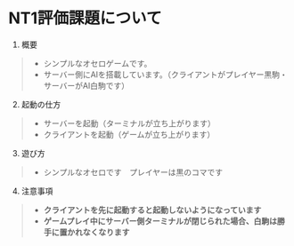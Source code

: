 # NT1評価課題について
1. 概要
>* シンプルなオセロゲームです。
>* サーバー側にAIを搭載しています。（クライアントがプレイヤー黒駒・サーバーがAI白駒です）　　


2. 起動の仕方
>* サーバーを起動（ターミナルが立ち上がります）
>* クライアントを起動（ゲームが立ち上がります）


3. 遊び方
>* シンプルなオセロです　プレイヤーは黒のコマです


4. 注意事項  
>* **クライアントを先に起動すると起動しないようになっています**  
>* **ゲームプレイ中にサーバー側ターミナルが閉じられた場合、白駒は勝手に置かれなくなります**